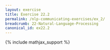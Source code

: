 ```yaml
---
layout: exercise
title: Exercise 22.2
permalink: /nlp-communicating-exercises/ex_2/
breadcrumb: 22-Natural-Language-Processing
canonical_id: ex22.2
---
```


{% include mathjax_support %}
